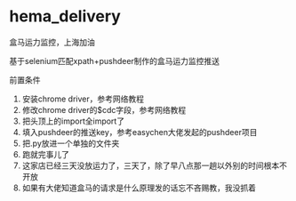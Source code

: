 # hema_delivery
盒马运力监控，上海加油

基于selenium匹配xpath+pushdeer制作的盒马运力监控推送

前置条件
1. 安装chrome driver，参考网络教程
2. 修改chrome driver的$cdc字段，参考网络教程
3. 把头顶上的import全import了
4. 填入pushdeer的推送key，参考easychen大佬发起的pushdeer项目
5. 把.py放进一个单独的文件夹
6. 跑就完事儿了
7. 这家店已经三天没放运力了，三天了，除了早八点那一趟以外别的时间根本不开放
8. 如果有大佬知道盒马的请求是什么原理发的话忘不吝赐教，我没抓着
